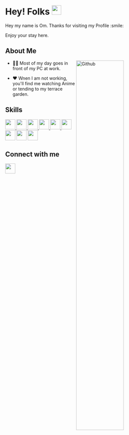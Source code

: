 <h1> Hey! Folks <img src = "https://raw.githubusercontent.com/MartinHeinz/MartinHeinz/master/wave.gif" width = 30px> </h1>

<div size='20px'> 
<p>Hey my name is Om. Thanks for visiting my Profile :smile:</p>
<p>Enjoy your stay here.</p>
</div>

<h2> About Me </h2>

<!--- TODO: Get a different image here 

<h2> Statistics </h2>
<img alt="GitHub Graph" src="https://github-readme-activity-graph.cyclic.app/graph?username=omkakatkar&theme=redical&area=true&custom_title=Contribution%20Graph"/>

|![GitHub Stats](https://github-readme-stats.vercel.app/api?username=omkakatkar&show_icons=true&theme=radical&custom_title=Github%20Stats&count_private=true&border_radius=0)|![WakaTime Stats](https://github-readme-stats.vercel.app/api/wakatime?username=omkakatkar&theme=radical&layout=compact&border_radius=0&langs_count=8)|
|-|-| 
|![Top Langs](https://github-readme-stats.vercel.app/api/top-langs/?username=omkakatkar&langs_count=5&theme=radical&layout=compact&border_radius=0&card_width=480px)|![GitHub Streak](https://streak-stats.demolab.com?user=omkakatkar&theme=radical&border_radius=0&mode=weekly)|

<br><br>

<h2 align='center'>Show your ❤️ by starring some repositories!</h2>
--->
<img width="55%" align="right" alt="Github" src="https://raw.githubusercontent.com/onimur/.github/master/.resources/git-header.svg" />

- 🧑‍💼 Most of my day goes in front of my PC at work.

- ❤️ Wnen I am not working, you'll find me watching Anime or tending to my terrace garden.

<h2> Skills </h2>

<a href="https://github.com/OmKakatkar?tab=repositories&q=&type=&language=html&sort="> <img width ='32px' src ='https://raw.githubusercontent.com/rahulbanerjee26/githubAboutMeGenerator/main/icons/html.svg'> </a>
<a href="https://github.com/OmKakatkar?tab=repositories&q=&type=&language=css&sort="> <img width ='32px' src ='https://raw.githubusercontent.com/rahulbanerjee26/githubAboutMeGenerator/main/icons/css.svg'> </a>
<a href="https://github.com/OmKakatkar?tab=repositories&q=&type=&language=javascript&sort="> <img width ='32px' src ='https://raw.githubusercontent.com/rahulbanerjee26/githubAboutMeGenerator/main/icons/javascript.svg'> </a>
<a href="https://github.com/search?o=desc&q=user%3AOmKakatkar+react&s=updated&type=Repositories"> <img width ='32px' src ='https://raw.githubusercontent.com/rahulbanerjee26/githubAboutMeGenerator/main/icons/reactjs.svg'> </a>
<a href="https://github.com/OmKakatkar?tab=repositories&q=&type=&language=typescript&sort="> <img width ='32px' src ='https://raw.githubusercontent.com/rahulbanerjee26/githubAboutMeGenerator/main/icons/typescript.svg'> </a>
<a href="https://github.com/OmKakatkar?tab=repositories&q=&type=&language=python&sort="> <img width ='32px' src ='https://raw.githubusercontent.com/rahulbanerjee26/githubAboutMeGenerator/main/icons/python.svg'> </a>
<img width ='32px' src ='https://raw.githubusercontent.com/rahulbanerjee26/githubAboutMeGenerator/main/icons/tailwind.svg'>
<img width ='32px' src ='https://raw.githubusercontent.com/rahulbanerjee26/githubAboutMeGenerator/main/icons/sass.svg'>
<img width ='32px' src ='https://raw.githubusercontent.com/rahulbanerjee26/githubAboutMeGenerator/main/icons/nextjs.svg'>

<h2> Connect with me </h2>
<a href = 'https://www.linkedin.com/in/omkakatkar'> <img width = '32px' align= 'center' src="https://raw.githubusercontent.com/rahulbanerjee26/githubAboutMeGenerator/main/icons/linked-in-alt.svg"/></a>




